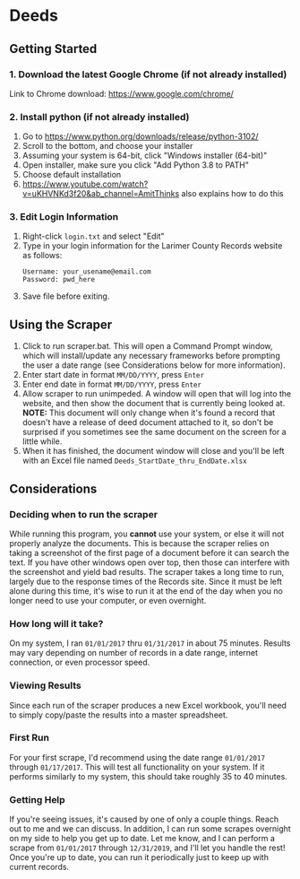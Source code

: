 # Deeds
## Getting Started
### 1. Download the latest Google Chrome (if not already installed)
Link to Chrome download: https://www.google.com/chrome/
### 2. Install python (if not already installed)
1. Go to https://www.python.org/downloads/release/python-3102/
2. Scroll to the bottom, and choose your installer
3. Assuming your system is 64-bit, click "Windows installer (64-bit)"
4. Open installer, make sure you click "Add Python 3.8 to PATH"
5. Choose default installation
6. https://www.youtube.com/watch?v=uKHVNKd3f20&ab_channel=AmitThinks also explains how to do this
### 3. Edit Login Information
1. Right-click `login.txt` and select "Edit"
2. Type in your login information for the Larimer County Records website as follows:<br>
      ```
      Username: your_usename@email.com
      Password: pwd_here
      ```
3. Save file before exiting. 
## Using the Scraper
1. Click to run scraper.bat. This will open a Command Prompt window, which will install/update any necessary frameworks before prompting the user a date range (see Considerations below for more information).
2. Enter start date in format `MM/DD/YYYY`, press `Enter`
3. Enter end date in format `MM/DD/YYYY`, press `Enter`
4. Allow scraper to run unimpeded. A window will open that will log into the website, and then show the document that is currently being looked at. <b>NOTE:</b> This document will only change when it's found a record that doesn't have a release of deed document attached to it, so don't be surprised if you sometimes see the same document on the screen for a little while. 
5. When it has finished, the document window will close and you'll be left with an Excel file named `Deeds_StartDate_thru_EndDate.xlsx`
## Considerations
### Deciding when to run the scraper
While running this program, you <b>cannot</b> use your system, or else it will not properly analyze the documents. This is because the scraper relies on taking a screenshot of the first page of a document before it can search the text. If you have other windows open over top, then those can interfere with the screenshot and yield bad results.
The scraper takes a long time to run, largely due to the response times of the Records site. Since it must be left alone during this time, it's wise to run it at the end of the day when you no longer need to use your computer, or even overnight. 
### How long will it take?
On my system, I ran `01/01/2017` thru `01/31/2017` in about 75 minutes. Results may vary depending on number of records in a date range, internet connection, or even processor speed.
### Viewing Results
Since each run of the scraper produces a new Excel workbook, you'll need to simply copy/paste the results into a master spreadsheet.
### First Run
For your first scrape, I'd recommend using the date range `01/01/2017` through `01/17/2017`. This will test all functionality on your system. If it performs similarly to my system, this should take roughly 35 to 40 minutes. 
### Getting Help
If you're seeing issues, it's caused by one of only a couple things. Reach out to me and we can discuss. 
In addition, I can run some scrapes overnight on my side to help you get up to date. Let me know, and I can perform a scrape from `01/01/2017` through `12/31/2019`, and I'll let you handle the rest! Once you're up to date, you can run it periodically just to keep up with current records.
